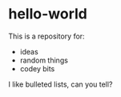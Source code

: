 # hello-world
This is a repository for:
* ideas
* random things
* codey bits
 
I like bulleted lists, can you tell?
